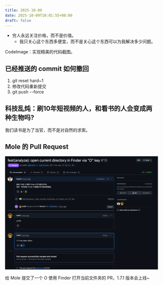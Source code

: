 ```yaml
---
title: 2025-10-09
date: 2025-10-09T10:01:55+08:00
draft: false
---
```


- 穷人永远关注价格，而不是价值。
  - 我只关心这个东西多便宜，而不是关心这个东西可以为我解决多少问题。

CodeImage：实现精美的代码截图。

## 已经推送的 commit 如何撤回

1. git reset hard~1
2. 修改代码重新提交
3. git push --force

## 科技乱炖：刷10年短视频的人，和看书的人会变成两种生物吗?

我们读书是为了当官，而不是对自然的求索。

## Mole 的 Pull Request

![image-20251009155750509](https://raw.githubusercontent.com/huyixi/Pics/main/uPic/image-20251009155750509_%7Byaer%7D1009.png)

给 Mole 提交了一个 O 使用 Finder 打开当前文件夹的 PR，1.7.1 版本会上线~